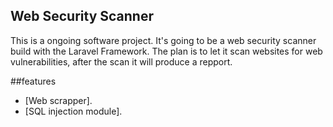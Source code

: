## Web Security Scanner

This is a ongoing software project. It's going to be a web security scanner build with the Laravel Framework. The plan is to let it scan websites for web vulnerabilities, after the scan it will produce a repport.

##features

- [Web scrapper].
- [SQL injection module].

